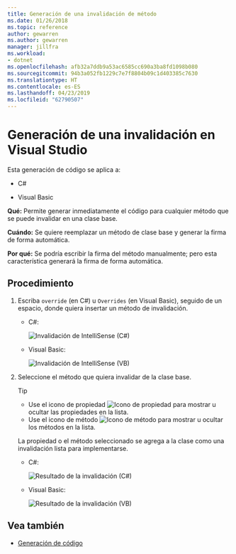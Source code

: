 ```yaml
---
title: Generación de una invalidación de método
ms.date: 01/26/2018
ms.topic: reference
author: gewarren
ms.author: gewarren
manager: jillfra
ms.workload:
- dotnet
ms.openlocfilehash: afb32a7ddb9a53ac6585cc690a3ba8fd1098b080
ms.sourcegitcommit: 94b3a052fb1229c7e7f8804b09c1d403385c7630
ms.translationtype: HT
ms.contentlocale: es-ES
ms.lasthandoff: 04/23/2019
ms.locfileid: "62790507"
---
```

# <a name="generate-an-override-in-visual-studio"></a>Generación de una invalidación en Visual Studio

Esta generación de código se aplica a:

- C#

- Visual Basic

**Qué:** Permite generar inmediatamente el código para cualquier método que se puede invalidar en una clase base.

**Cuándo:** Se quiere reemplazar un método de clase base y generar la firma de forma automática.

**Por qué:** Se podría escribir la firma del método manualmente; pero esta característica generará la firma de forma automática.

## <a name="how-to"></a>Procedimiento

1. Escriba `override` (en C#) u `Overrides` (en Visual Basic), seguido de un espacio, donde quiera insertar un método de invalidación.

   - C#:

      ![Invalidación de IntelliSense (C#)](media/override-intellisense-cs.png)

   - Visual Basic:

      ![Invalidación de IntelliSense (VB)](media/override-intellisense-vb.png)

2. Seleccione el método que quiera invalidar de la clase base.

   > [!TIP]
   > - Use el icono de propiedad ![Icono de propiedad](media/override-property-cs.png) para mostrar u ocultar las propiedades en la lista.
   > - Use el icono de método ![Icono de método](media/override-method-cs.png) para mostrar u ocultar los métodos en la lista.

   La propiedad o el método seleccionado se agrega a la clase como una invalidación lista para implementarse.

   - C#:

       ![Resultado de la invalidación (C#)](media/override-result-cs.png)

   - Visual Basic:

       ![Resultado de la invalidación (VB)](media/override-result-vb.png)

## <a name="see-also"></a>Vea también

- [Generación de código](../code-generation-in-visual-studio.md)